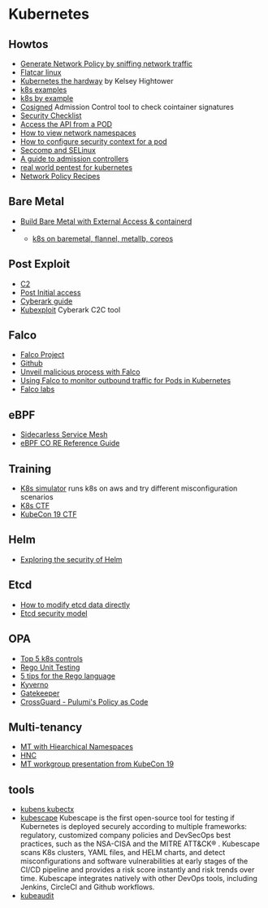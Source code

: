# Kubernetes

## Howtos
* [Generate Network Policy by sniffing network traffic](https://itnext.io/generating-kubernetes-network-policies-by-sniffing-network-traffic-6d5135fe77db)
* [Flatcar linux](https://www.rkatz.xyz/post/2020-09-13-flatcar/)
* [Kubernetes the hardway](https://github.com/kelseyhightower/kubernetes-the-hard-way) by Kelsey Hightower
* [k8s examples](https://github.com/knelasevero/kubernetes-examples)
* [k8s by example](https://kubebyexample.com/)
* [Cosigned](https://github.com/dlorenc/cosigned) Admission Control tool to check cointainer signatures
* [Security Checklist](https://github.com/Vinum-Security/kubernetes-security-checklist)
* [Access the API from a POD](https://kubernetes.io/docs/tasks/run-application/access-api-from-pod/)
* [How to view network namespaces](https://www.packetcoders.io/how-to-view-the-network-namespaces-in-kubernetes/)
* [How to configure security context for a pod](https://kubernetes.io/docs/tasks/configure-pod-container/security-context/)
* [Seccomp and SELinux](https://jhrozek.wordpress.com/2021/05/25/prevent-cve-exploits-in-your-kubernetes-cluster-with-seccomp-and-selinux-profiles/amp/)
* [A guide to admission controllers](https://kubernetes.io/blog/2019/03/21/a-guide-to-kubernetes-admission-controllers/)
* [real world pentest for kubernetes](https://docs.google.com/presentation/d/1y6KGGT5Uw27cCgFMKiGv0NjRhq8YvjY_S9UG8s_TThg/edit#slide=id.g767a4f706d_0_116)
* [Network Policy Recipes](https://github.com/ahmetb/kubernetes-network-policy-recipes)

## Bare Metal
* [Build Bare Metal with External Access & containerd](https://www.datapacket.com/blog/build-kubernetes-cluster)
* * [k8s on baremetal, flannel, metallb, coreos](https://www.marcolancini.it/2021/blog-kubernetes-lab-baremetal/)

## Post Exploit
* [C2](https://github.com/cyberark/kubesploit)
* [Post Initial access](https://medium.com/swlh/kubernetes-attack-path-part-2-post-initial-access-1e27aabda36d)
* [Cyberark guide](https://www.cyberark.com/resources/threat-research-blog/kubernetes-pentest-methodology-part-3)
* [Kubexploit](https://github.com/cyberark/kubesploit) Cyberark C2C tool


## Falco
* [Falco Project](https://falco.org/docs/)
* [Github](https://github.com/falcosecurity/falco)
* [Unveil malicious process with Falco](https://sysdig.com/blog/unveil-processes-falco-cloud/)
* [Using Falco to monitor outbound traffic for Pods in Kubernetes](https://www.rkatz.xyz/post/2021-04-16-falco-network-monitoring/)
* [Falco labs](https://falco.org/labs/)

## eBPF
* [Sidecarless Service Mesh](https://thenewstack.io/how-ebpf-streamlines-the-service-mesh/)
* [eBPF CO RE Reference Guide](https://nakryiko.com/posts/bpf-core-reference-guide/)

## Training
* [K8s simulator](https://github.com/kubernetes-simulator/simulator) runs k8s on aws and try different misconfiguration scenarios
* [K8s CTF](https://github.com/quarkslab/minik8s-ctf)
* [KubeCon 19 CTF](https://securekubernetes.com/)

## Helm
* [Exploring the security of Helm](https://engineering.bitnami.com/articles/helm-security.html)
## Etcd
* [How to modify etcd data directly](https://medium.com/flant-com/modifying-kubernetes-etcd-data-ed3d4bb42379)
* [Etcd security model](https://etcd.io/docs/v3.2/op-guide/security/)

## OPA
* [Top 5 k8s controls](https://blog.styra.com/blog/open-policy-agent-the-top-5-kubernetes-admission-control-policies)
* [Rego Unit Testing](https://blog.styra.com/blog/rego-unit-testing)
* [5 tips for the Rego language](https://www.fugue.co/blog/5-tips-for-using-the-rego-language-for-open-policy-agent-opa)
* [Kyverno](https://kyverno.io/)
* [Gatekeeper](https://github.com/open-policy-agent/gatekeeper)
* [CrossGuard - Pulumi's Policy as Code](https://www.pulumi.com/docs/guides/crossguard/)

## Multi-tenancy
* [MT with Hiearchical Namespaces](https://engineering.mercari.com/blog/entry/20210930-scaling-kubernetes-tenant-management-with-hierarchical-namespaces-controller/)
* [HNC](https://kubernetes.io/blog/2020/08/14/introducing-hierarchical-namespaces/)
* [MT workgroup presentation from KubeCon 19](https://static.sched.com/hosted_files/kccncna19/f7/kubecon-us-2019-mt-wg-deep-dive.pdf)


## tools
* [kubens kubectx](https://github.com/ahmetb/kubectx)
* [kubescape](https://github.com/armosec/kubescape)
Kubescape is the first open-source tool for testing if Kubernetes is deployed securely according to multiple frameworks: regulatory, customized company policies and DevSecOps best practices, such as the NSA-CISA and the MITRE ATT&CK® .
Kubescape scans K8s clusters, YAML files, and HELM charts, and detect misconfigurations and software vulnerabilities at early stages of the CI/CD pipeline and provides a risk score instantly and risk trends over time. Kubescape integrates natively with other DevOps tools, including Jenkins, CircleCI and Github workflows.
* [kubeaudit](https://github.com/Shopify/kubeaudit)


